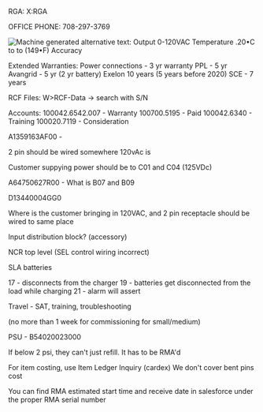 RGA: X:RGA

OFFICE PHONE: 708-297-3769

![Machine generated alternative text: Output 0-120VAC Temperature .20•C to to (149•F) Accuracy ](Quick-Notes-AMS-image1.png)


Extended Warranties:
Power connections - 3 yr warranty
PPL - 5 yr
Avangrid - 5 yr (2 yr battery)
Exelon 10 years (5 years before 2020)
SCE - 7 years

RCF Files:
W>RCF-Data -> search with S/N



Accounts:
100042.6542.007 - Warranty
100700.5195 - Paid
100042.6340 - Training
100020.7119 - Consideration

A1359163AF00 -

2 pin should be wired somewhere 120vAc is

Customer suppying power should be to C01 and C04 (125VDc)

A64750627R00 - What is B07 and B09

D13440004GG0

Where is the customer bringing in 120VAC, and 2 pin receptacle should be wired to same place

Input distribution block? (accessory)



NCR top level (SEL control wiring incorrect)



SLA batteries

17 - disconnects from the charger
19 - batteries get disconnected from the load while charging
21 - alarm will assert


Travel - SAT, training, troubleshooting

(no more than 1 week for commissioning for small/medium)

PSU - B54020023000


If below 2 psi, they can't just refill. It has to be RMA'd


For item costing, use Item Ledger Inquiry (cardex)
We don't cover bent pins cost


You can find RMA estimated start time and receive date in salesforce under the proper RMA serial number

